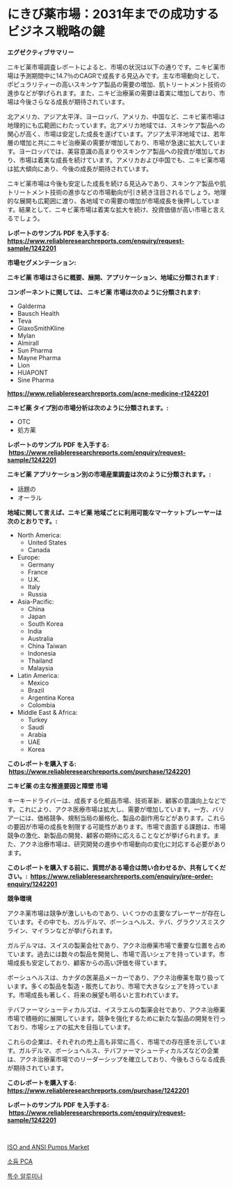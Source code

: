 <p><h1>にきび薬市場：2031年までの成功するビジネス戦略の鍵</h1></p><p><strong>エグゼクティブサマリー</strong></p>
<p><p>ニキビ薬市場調査レポートによると、市場の状況は以下の通りです。ニキビ薬市場は予測期間中に14.7％のCAGRで成長する見込みです。主な市場動向として、ポピュラリティーの高いスキンケア製品の需要の増加、肌トリートメント技術の進歩などが挙げられます。また、ニキビ治療薬の需要は着実に増加しており、市場は今後さらなる成長が期待されています。</p><p>北アメリカ、アジア太平洋、ヨーロッパ、アメリカ、中国など、ニキビ薬市場は地理的にも広範囲にわたっています。北アメリカ地域では、スキンケア製品への関心が高く、市場は安定した成長を遂げています。アジア太平洋地域では、若年層の増加と共にニキビ治療薬の需要が増加しており、市場が急速に拡大しています。ヨーロッパでは、美容意識の高まりやスキンケア製品への投資が増加しており、市場は着実な成長を続けています。アメリカおよび中国でも、ニキビ薬市場は拡大傾向にあり、今後の成長が期待されています。</p><p>ニキビ薬市場は今後も安定した成長を続ける見込みであり、スキンケア製品や肌トリートメント技術の進歩などの市場動向が引き続き注目されるでしょう。地理的な展開も広範囲に渡り、各地域での需要の増加が市場成長を後押ししています。結果として、ニキビ薬市場は着実な拡大を続け、投資価値が高い市場と言えるでしょう。</p></p>
<p><strong>レポートのサンプル PDF を入手する: <a href="https://www.reliableresearchreports.com/enquiry/request-sample/1242201">https://www.reliableresearchreports.com/enquiry/request-sample/1242201</a></strong></p>
<p><strong>市場セグメンテーション:</strong></p>
<p><strong> ニキビ薬 市場はさらに概要、展開、アプリケーション、地域に分類されます :</strong></p>
<p><strong>コンポーネントに関しては、 ニキビ薬 市場は次のように分類されます: &nbsp;</strong></p>
<p><ul><li>Galderma</li><li>Bausch Health</li><li>Teva</li><li>GlaxoSmithKline</li><li>Mylan</li><li>Almirall</li><li>Sun Pharma</li><li>Mayne Pharma</li><li>Lion</li><li>HUAPONT</li><li>Sine Pharma</li></ul></p>
<p><strong><a href="https://www.reliableresearchreports.com/acne-medicine-r1242201">https://www.reliableresearchreports.com/acne-medicine-r1242201</a></strong></p>
<p><strong> ニキビ薬 タイプ別の市場分析は次のように分類されます。:</strong></p>
<p><ul><li>OTC</li><li>処方薬</li></ul></p>
<p><strong>レポートのサンプル PDF を入手する: &nbsp;<a href="https://www.reliableresearchreports.com/enquiry/request-sample/1242201">https://www.reliableresearchreports.com/enquiry/request-sample/1242201</a></strong></p>
<p><strong> ニキビ薬 アプリケーション別の市場産業調査は次のように分類されます。:</strong></p>
<p><ul><li>話題の</li><li>オーラル</li></ul></p>
<p><strong>地域に関して言えば、ニキビ薬 地域ごとに利用可能なマーケットプレーヤーは次のとおりです。:</strong></p>
<p><ul>
    <li>
        North America:
        <ul>
            <li>United States</li>
            <li>Canada</li>
        </ul>
    </li>
    <li>
        Europe:
        <ul>
            <li>Germany</li>
            <li>France</li>
            <li>U.K.</li>
            <li>Italy</li>
            <li>Russia</li>
        </ul>
    </li>
    <li>
        Asia-Pacific:
        <ul>
            <li>China</li>
            <li>Japan</li>
            <li>South Korea</li>
            <li>India</li>
            <li>Australia</li>
            <li>China Taiwan</li>
            <li>Indonesia</li>
            <li>Thailand</li>
            <li>Malaysia</li>
        </ul>
    </li>
    <li>
        Latin America:
        <ul>
            <li>Mexico</li>
            <li>Brazil</li>
            <li>Argentina Korea</li>
            <li>Colombia</li>
        </ul>
    </li>
    <li>
        Middle East & Africa:
        <ul>
            <li>Turkey</li>
            <li>Saudi</li>
            <li>Arabia</li>
            <li>UAE</li>
            <li>Korea</li>
        </ul>
    </li>
    </ul></p>
<p><strong>このレポートを購入する: &nbsp;<a href="https://www.reliableresearchreports.com/purchase/1242201">https://www.reliableresearchreports.com/purchase/1242201</a></strong></p>
<p><strong>ニキビ薬 の主な推進要因と障壁 市場</strong></p>
<p><p>キーキードライバーは、成長する化粧品市場、技術革新、顧客の意識向上などです。これにより、アクネ医療市場は拡大し、需要が増加しています。一方、バリアーには、価格競争、規制当局の厳格化、製品の副作用などがあります。これらの要因が市場の成長を制限する可能性があります。市場で直面する課題は、市場競争の激化、新製品の開発、顧客の期待に応えることなどが挙げられます。また、アクネ治療市場は、研究開発の進歩や市場動向の変化に対応する必要があります。</p></p>
<p><strong>このレポートを購入する前に、質問がある場合は問い合わせるか、共有してください。:&nbsp; <a href="https://www.reliableresearchreports.com/enquiry/pre-order-enquiry/1242201">https://www.reliableresearchreports.com/enquiry/pre-order-enquiry/1242201</a></strong></p>
<p><strong>競争環境</strong></p>
<p><p>アクネ薬市場は競争が激しいものであり、いくつかの主要なプレーヤーが存在しています。その中でも、ガルデルマ、ボーシュヘルス、テバ、グラクソスミスクライン、マイランなどが挙げられます。</p><p>ガルデルマは、スイスの製薬会社であり、アクネ治療薬市場で重要な位置を占めています。過去には数々の製品を開発し、市場で高いシェアを持っています。市場成長も安定しており、顧客からの高い評価を得ています。</p><p>ボーシュヘルスは、カナダの医薬品メーカーであり、アクネ治療薬を取り扱っています。多くの製品を製造・販売しており、市場で大きなシェアを持っています。市場成長も著しく、将来の展望も明るいと言われています。</p><p>テバファーマシューティカルズは、イスラエルの製薬会社であり、アクネ治療薬市場で積極的に展開しています。競争を強化するために新たな製品の開発を行っており、市場シェアの拡大を目指しています。</p><p>これらの企業は、それぞれの売上高も非常に高く、市場での存在感を示しています。ガルデルマ、ボーシュヘルス、テバファーマシューティカルズなどの企業は、アクネ治療薬市場でのリーダーシップを確立しており、今後もさらなる成長が期待されています。</p></p>
<p><strong>このレポートを購入する: &nbsp; <a href="https://www.reliableresearchreports.com/purchase/1242201">https://www.reliableresearchreports.com/purchase/1242201</a></strong></p>
<p><strong>レポートのサンプル PDF を入手する: &nbsp;<a href="https://www.reliableresearchreports.com/enquiry/request-sample/1242201">https://www.reliableresearchreports.com/enquiry/request-sample/1242201</a></strong><strong></strong></p>
<p>&nbsp;</p>
<p><p><a href="https://github.com/Sinjinluong3e0awx2m195k76/Market-Research-Report-List-2/blob/main/iso-and-ansi-pumps-market.md">ISO and ANSI Pumps Market</a></p><p><a href="https://github.com/Penelolack456456/Market-Research-Report-List-1/blob/main/402158524799.md">소듐 PCA</a></p><p><a href="https://github.com/darrellockm3ytan895656/Market-Research-Report-List-1/blob/main/175994824801.md">특수 알루미나</a></p></p>
